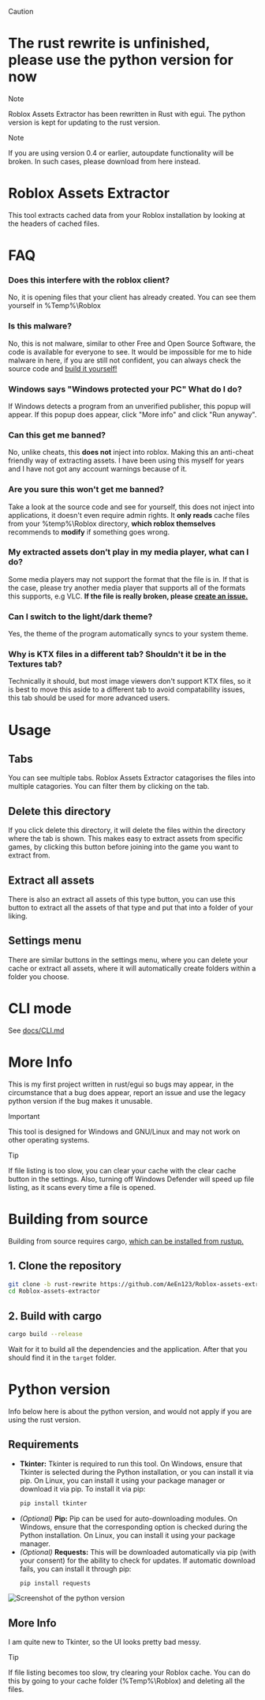> [!CAUTION]
> # The rust rewrite is unfinished, please use the python version for now

> [!NOTE]
> Roblox Assets Extractor has been rewritten in Rust with egui. The python version is kept for updating to the rust version.

> [!NOTE]
> If you are using version 0.4 or earlier, autoupdate functionality will be broken. In such cases, please download from here instead.

# Roblox Assets Extractor
This tool extracts cached data from your Roblox installation by looking at the headers of cached files.

# FAQ
### Does this interfere with the roblox client?
No, it is opening files that your client has already created. You can see them yourself in %Temp%\Roblox

### Is this malware?
No, this is not malware, similar to other Free and Open Source Software, the code is available for everyone to see. It would be impossible for me to hide malware in here, if you are still not confident, you can always check the source code and [build it yourself!](https://github.com/AeEn123/Roblox-assets-extractor/tree/rust-rewrite?tab=readme-ov-file#building-from-source)

### Windows says "Windows protected your PC" What do I do?
If Windows detects a program from an unverified publisher, this popup will appear. If this popup does appear, click "More info" and click "Run anyway".

### Can this get me banned?
No, unlike cheats, this **does not** inject into roblox. Making this an anti-cheat friendly way of extracting assets. I have been using this myself for years and I have not got any account warnings because of it.

### Are you sure this won't get me banned?
Take a look at the source code and see for yourself, this does not inject into applications, it doesn't even require admin rights. It **only reads** cache files from your %temp%\Roblox directory, **which roblox themselves** recommends to **modify** if something goes wrong.

### My extracted assets don’t play in my media player, what can I do?
Some media players may not support the format that the file is in. If that is the case, please try another media player that supports all of the formats this supports, e.g VLC. **If the file is really broken, please [create an issue.](https://github.com/AeEn123/Roblox-assets-extractor/issues)**

### Can I switch to the light/dark theme?
Yes, the theme of the program automatically syncs to your system theme.

### Why is KTX files in a different tab? Shouldn't it be in the Textures tab?
Technically it should, but most image viewers don't support KTX files, so it is best to move this aside to a different tab to avoid compatability issues, this tab should be used for more advanced users.

# Usage
## Tabs
You can see multiple tabs. Roblox Assets Extractor catagorises the files into multiple catagories. You can filter them by clicking on the tab.
## Delete this directory
If you click delete this directory, it will delete the files within the directory where the tab is shown. This makes easy to extract assets from specific games, by clicking this button before joining into the game you want to extract from.
## Extract all assets
There is also an extract all assets of this type button, you can use this button to extract all the assets of that type and put that into a folder of your liking.<br>
## Settings menu
There are similar buttons in the settings menu, where you can delete your cache or extract all assets, where it will automatically create folders within a folder you choose.

# CLI mode
See [docs/CLI.md](./docs/CLI.md)

# More Info
This is my first project written in rust/egui so bugs may appear, in the circumstance that a bug does appear, report an issue and use the legacy python version if the bug makes it unusable.

> [!IMPORTANT]
> This tool is designed for Windows and GNU/Linux and may not work on other operating systems.

> [!TIP]
> If file listing is too slow, you can clear your cache with the clear cache button in the settings. Also, turning off Windows Defender will speed up file listing, as it scans every time a file is opened.

# Building from source

Building from source requires cargo, [which can be installed from rustup.](https://rustup.rs/)

## 1. Clone the repository
```bash
git clone -b rust-rewrite https://github.com/AeEn123/Roblox-assets-extractor
cd Roblox-assets-extractor
```
## 2. Build with cargo
```bash
cargo build --release
```
Wait for it to build all the dependencies and the application. After that you should find it in the `target` folder.

# Python version
Info below here is about the python version, and would not apply if you are using the rust version.



## Requirements
- **Tkinter:** Tkinter is required to run this tool. On Windows, ensure that Tkinter is selected during the Python installation, or you can install it via pip. On Linux, you can install it using your package manager or download it via pip.
  To install it via pip:
  ```bash
  pip install tkinter
  ```
- *(Optional)* **Pip:** Pip can be used for auto-downloading modules. On Windows, ensure that the corresponding option is checked during the Python installation. On Linux, you can install it using your package manager.
- *(Optional)* **Requests:** This will be downloaded automatically via pip (with your consent) for the ability to check for updates. If automatic download fails, you can install it through pip:
  ```bash
  pip install requests
  ```

![Screenshot of the python version](https://img.guildedcdn.com/ContentMediaGenericFiles/d64200649953156687eb159ea5efcb25-Full.webp?w=1920&h=1040)

## More Info
I am quite new to Tkinter, so the UI looks pretty bad messy.

> [!TIP]
> If file listing becomes too slow, try clearing your Roblox cache. You can do this by going to your cache folder (%Temp%\Roblox) and deleting all the files.